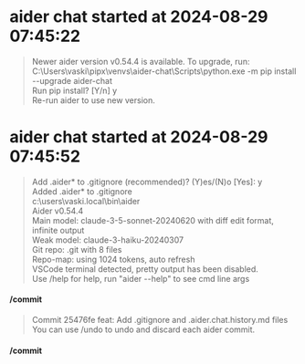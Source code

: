 
# aider chat started at 2024-08-29 07:45:22

> Newer aider version v0.54.4 is available. To upgrade, run:  
> C:\Users\vaski\pipx\venvs\aider-chat\Scripts\python.exe -m pip install --upgrade aider-chat  
> Run pip install? [Y/n] y  
> Re-run aider to use new version.  

# aider chat started at 2024-08-29 07:45:52

> Add .aider* to .gitignore (recommended)? (Y)es/(N)o [Yes]: y  
> Added .aider* to .gitignore  
> c:\users\vaski\.local\bin\aider  
> Aider v0.54.4  
> Main model: claude-3-5-sonnet-20240620 with diff edit format, infinite output  
> Weak model: claude-3-haiku-20240307  
> Git repo: .git with 8 files  
> Repo-map: using 1024 tokens, auto refresh  
> VSCode terminal detected, pretty output has been disabled.  
> Use /help <question> for help, run "aider --help" to see cmd line args  

#### /commit  
> Commit 25476fe feat: Add .gitignore and .aider.chat.history.md files  
> You can use /undo to undo and discard each aider commit.  

#### /commit  
